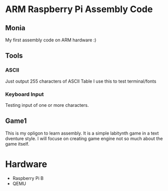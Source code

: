 # ARM Raspberry Pi Assembly Code

## Monia
My first assembly code on ARM hardware :)

## Tools
### ASCII
Just output 255 characters of ASCII Table I use this to test terminal/fonts
### Keyboard Input
Testing input of one or more characters.

## Game1
This is my opligon to learn assembly. It is a simple labitynth game in a text dventure style. 
I will focuse on creating game engine not so much about the game itself.


# Hardware
- Raspberry Pi B
- QEMU
